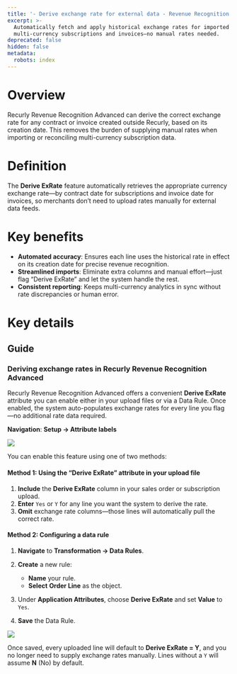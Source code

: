 ```yaml
---
title: '- Derive exchange rate for external data - Revenue Recognition Standalone'
excerpt: >-
  Automatically fetch and apply historical exchange rates for imported
  multi-currency subscriptions and invoices—no manual rates needed.
deprecated: false
hidden: false
metadata:
  robots: index
---
```

# Overview

Recurly Revenue Recognition Advanced can derive the correct exchange rate for any contract or invoice created outside Recurly, based on its creation date. This removes the burden of supplying manual rates when importing or reconciling multi-currency subscription data.

# Definition

The **Derive ExRate** feature automatically retrieves the appropriate currency exchange rate—by contract date for subscriptions and invoice date for invoices, so merchants don’t need to upload rates manually for external data feeds.

# Key benefits

* **Automated accuracy**: Ensures each line uses the historical rate in effect on its creation date for precise revenue recognition.
* **Streamlined imports**: Eliminate extra columns and manual effort—just flag “Derive ExRate” and let the system handle the rest.
* **Consistent reporting**: Keeps multi-currency analytics in sync without rate discrepancies or human error.

# Key details

## Guide

### Deriving exchange rates in Recurly Revenue Recognition Advanced

Recurly Revenue Recognition Advanced offers a convenient **Derive ExRate** attribute you can enable either in your upload files or via a Data Rule. Once enabled, the system auto-populates exchange rates for every line you flag—no additional rate data required.

**Navigation**: **Setup → Attribute labels**

<Image align="center" className="border" border={true} src="https://files.readme.io/d16237a7e65513909fb2023b3fcf6f100ba183876684236f262a37d7f8b65281-1_Screenshot_.png" />

You can enable this feature using one of two methods:

#### Method 1: Using the “Derive ExRate” attribute in your upload file

1. **Include** the **Derive ExRate** column in your sales order or subscription upload.
2. **Enter** `Yes` or `Y` for any line you want the system to derive the rate.
3. **Omit** exchange rate columns—those lines will automatically pull the correct rate.

#### Method 2: Configuring a data rule

1. **Navigate** to **Transformation → Data Rules**.
2. **Create** a new rule:

   * **Name** your rule.
   * **Select** **Order Line** as the object.
3. Under **Application Attributes**, choose **Derive ExRate** and set **Value** to `Yes`.
4. **Save** the Data Rule.

<Image align="center" className="border" border={true} src="https://files.readme.io/9c6b8a88518e4be2b7d7a990132723e42e06472348b28522b36da7b8c4333e2f-image.png" />

Once saved, every uploaded line will default to **Derive ExRate = Y**, and you no longer need to supply exchange rates manually. Lines without a `Y` will assume **N** (No) by default.